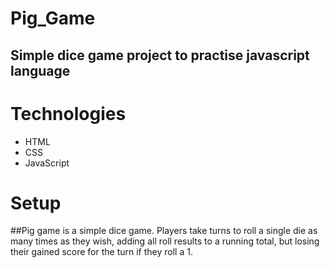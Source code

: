 # Pig_Game
## Simple dice game project to practise javascript language 

# Technologies 
* HTML
* CSS
* JavaScript

# Setup 
##Pig game is a simple dice game. Players take turns to roll a single die as many times as they wish, 
adding all roll results to a running total, but losing their gained score for the turn if they roll a 1.
